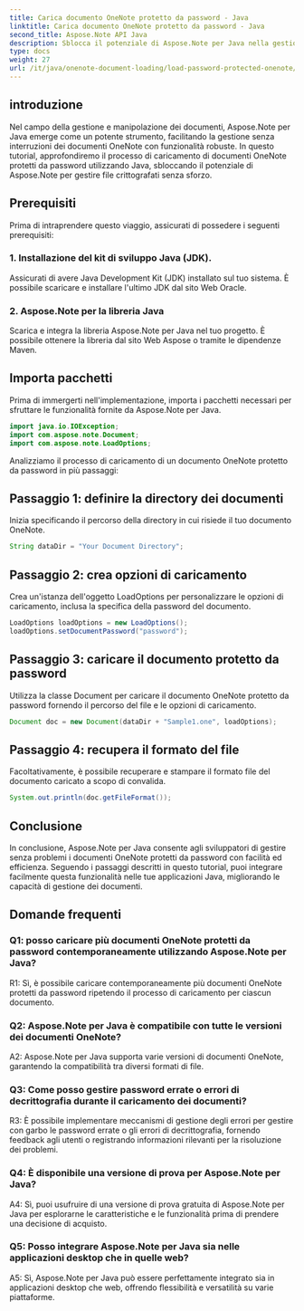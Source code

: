 ```yaml
---
title: Carica documento OneNote protetto da password - Java
linktitle: Carica documento OneNote protetto da password - Java
second_title: Aspose.Note API Java
description: Sblocca il potenziale di Aspose.Note per Java nella gestione dei documenti OneNote protetti da password senza sforzo. Migliora la gestione dei tuoi documenti Java con Aspose.Note.
type: docs
weight: 27
url: /it/java/onenote-document-loading/load-password-protected-onenote/
---
```

## introduzione

Nel campo della gestione e manipolazione dei documenti, Aspose.Note per Java emerge come un potente strumento, facilitando la gestione senza interruzioni dei documenti OneNote con funzionalità robuste. In questo tutorial, approfondiremo il processo di caricamento di documenti OneNote protetti da password utilizzando Java, sbloccando il potenziale di Aspose.Note per gestire file crittografati senza sforzo.

## Prerequisiti

Prima di intraprendere questo viaggio, assicurati di possedere i seguenti prerequisiti:

### 1. Installazione del kit di sviluppo Java (JDK).

Assicurati di avere Java Development Kit (JDK) installato sul tuo sistema. È possibile scaricare e installare l'ultimo JDK dal sito Web Oracle.

### 2. Aspose.Note per la libreria Java

Scarica e integra la libreria Aspose.Note per Java nel tuo progetto. È possibile ottenere la libreria dal sito Web Aspose o tramite le dipendenze Maven.

## Importa pacchetti

Prima di immergerti nell'implementazione, importa i pacchetti necessari per sfruttare le funzionalità fornite da Aspose.Note per Java.

```java
import java.io.IOException;
import com.aspose.note.Document;
import com.aspose.note.LoadOptions;
```

Analizziamo il processo di caricamento di un documento OneNote protetto da password in più passaggi:

## Passaggio 1: definire la directory dei documenti

Inizia specificando il percorso della directory in cui risiede il tuo documento OneNote.

```java
String dataDir = "Your Document Directory";
```

## Passaggio 2: crea opzioni di caricamento

Crea un'istanza dell'oggetto LoadOptions per personalizzare le opzioni di caricamento, inclusa la specifica della password del documento.

```java
LoadOptions loadOptions = new LoadOptions();
loadOptions.setDocumentPassword("password");
```

## Passaggio 3: caricare il documento protetto da password

Utilizza la classe Document per caricare il documento OneNote protetto da password fornendo il percorso del file e le opzioni di caricamento.

```java
Document doc = new Document(dataDir + "Sample1.one", loadOptions);
```

## Passaggio 4: recupera il formato del file

Facoltativamente, è possibile recuperare e stampare il formato file del documento caricato a scopo di convalida.

```java
System.out.println(doc.getFileFormat());
```

## Conclusione

In conclusione, Aspose.Note per Java consente agli sviluppatori di gestire senza problemi i documenti OneNote protetti da password con facilità ed efficienza. Seguendo i passaggi descritti in questo tutorial, puoi integrare facilmente questa funzionalità nelle tue applicazioni Java, migliorando le capacità di gestione dei documenti.

## Domande frequenti

### Q1: posso caricare più documenti OneNote protetti da password contemporaneamente utilizzando Aspose.Note per Java?

R1: Sì, è possibile caricare contemporaneamente più documenti OneNote protetti da password ripetendo il processo di caricamento per ciascun documento.

### Q2: Aspose.Note per Java è compatibile con tutte le versioni dei documenti OneNote?

A2: Aspose.Note per Java supporta varie versioni di documenti OneNote, garantendo la compatibilità tra diversi formati di file.

### Q3: Come posso gestire password errate o errori di decrittografia durante il caricamento dei documenti?

R3: È possibile implementare meccanismi di gestione degli errori per gestire con garbo le password errate o gli errori di decrittografia, fornendo feedback agli utenti o registrando informazioni rilevanti per la risoluzione dei problemi.

### Q4: È disponibile una versione di prova per Aspose.Note per Java?

A4: Sì, puoi usufruire di una versione di prova gratuita di Aspose.Note per Java per esplorarne le caratteristiche e le funzionalità prima di prendere una decisione di acquisto.

### Q5: Posso integrare Aspose.Note per Java sia nelle applicazioni desktop che in quelle web?

A5: Sì, Aspose.Note per Java può essere perfettamente integrato sia in applicazioni desktop che web, offrendo flessibilità e versatilità su varie piattaforme.